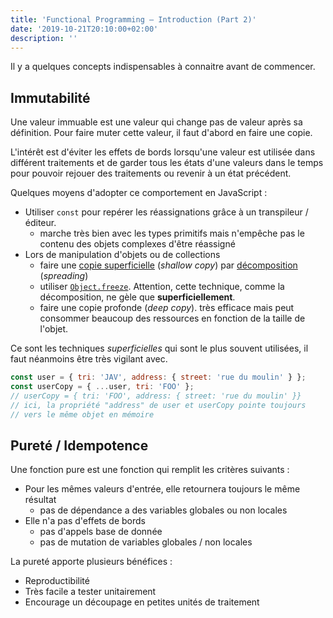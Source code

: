 ```yaml
---
title: 'Functional Programming — Introduction (Part 2)'
date: '2019-10-21T20:10:00+02:00'
description: ''
---
```


Il y a quelques concepts indispensables à connaitre avant de commencer.

## Immutabilité

Une valeur immuable est une valeur qui change pas de valeur après sa définition. Pour faire muter cette valeur, il faut d'abord en faire une copie.

L'intérêt est d'éviter les effets de bords lorsqu'une valeur est utilisée dans différent traitements et de garder tous les états d'une valeurs dans le temps pour pouvoir rejouer des traitements ou revenir à un état précédent.

Quelques moyens d'adopter ce comportement en JavaScript :

- Utiliser `const` pour repérer les réassignations grâce à un transpileur / éditeur.
  - marche très bien avec les types primitifs mais n'empêche pas le contenu des objets complexes d'être réassigné
- Lors de manipulation d'objets ou de collections
  - faire une [copie superficielle](https://fr.wikipedia.org/wiki/Copie_d%27un_objet#Copie_superficielle) (_shallow copy_) par [décomposition](https://developer.mozilla.org/fr/docs/Web/JavaScript/Reference/Op%C3%A9rateurs/Syntaxe_d%C3%A9composition) (_spreading_)
  - utiliser [`Object.freeze`](https://developer.mozilla.org/fr/docs/Web/JavaScript/Reference/Objets_globaux/Object/freeze). Attention, cette technique, comme la décomposition, ne gèle que **superficiellement**.
  - faire une copie profonde (_deep copy_). très efficace mais peut consommer beaucoup des ressources en fonction de la taille de l'objet.

Ce sont les techniques _superficielles_ qui sont le plus souvent utilisées, il faut néanmoins être très vigilant avec.

```js
const user = { tri: 'JAV', address: { street: 'rue du moulin' } };
const userCopy = { ...user, tri: 'FOO' };
// userCopy = { tri: 'FOO', address: { street: 'rue du moulin' }}
// ici, la propriété "address" de user et userCopy pointe toujours
// vers le même objet en mémoire
```

## Pureté / Idempotence

Une fonction pure est une fonction qui remplit les critères suivants :

- Pour les mêmes valeurs d'entrée, elle retournera toujours le même résultat
  - pas de dépendance a des variables globales ou non locales
- Elle n'a pas d'effets de bords
  - pas d'appels base de donnée
  - pas de mutation de variables globales / non locales

La pureté apporte plusieurs bénéfices :

- Reproductibilité
- Très facile a tester unitairement
- Encourage un découpage en petites unités de traitement
